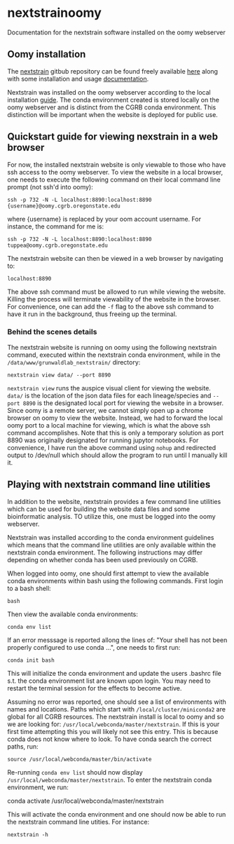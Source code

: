 # nextstrainoomy
Documentation for the nextstrain software installed on the oomy webserver

## Oomy installation
The [nextstrain](https://nextstrain.org/) gitbub repository can be found freely
available [here](https://github.com/nextstrain) along with some installation
and usage [documentation](https://docs.nextstrain.org/en/latest/index.html).

Nextstrain was installed on the oomy webserver according to the local
installation [guide](https://docs.nextstrain.org/en/latest/guides/install/local-installation.html).
The conda environment created is stored locally on the oomy webserver and is
distinct from the CGRB conda environment. This distinction will be important
when the website is deployed for public use.


## Quickstart guide for viewing nexstrain in a web browser
For now, the installed nextstrain website is only viewable to those who have
ssh access to the oomy webserver. To view the website in a local browser, one
needs to execute the following command on their local command line prompt
(not ssh'd into oomy):

`ssh -p 732 -N -L localhost:8890:localhost:8890 {username}@oomy.cgrb.oregonstate.edu`

where {username} is replaced by your oom account username. For instance, the
command for me is:

`ssh -p 732 -N -L localhost:8890:localhost:8890 tuppea@oomy.cgrb.oregonstate.edu`


The nextstrain website can then be viewed in a web browser by navigating to:

`localhost:8890`


The above ssh command must be allowed to run while viewing the website. Killing
the process will terminate viewability of the website in the browser. For
convenience, one can add the `-f` flag to the above ssh command to have it run
in the background, thus freeing up the terminal.


### Behind the scenes details
The nextstrain website is running on oomy using the following nextstrain
command, executed within the nextstrain conda environment, while in the
`/data/www/grunwaldlab_nextstrain/` directory:

`nextstrain view data/ --port 8890`

`nextstrain view` runs the auspice visual client for viewing the website.
`data/` is the location of the json data files for each lineage/species and
`--port 8890` is the designated local port for viewing the website in a
browser. Since oomy is a remote server, we cannot simply open up a chrome
browser on oomy to view the website. Instead, we had to forward the local
oomy port to a local machine for viewing, which is what the above ssh command
accomplishes. Note that this is only a temporary solution as port 8890 was
originally designated for running jupytor notebooks. For convenience, I have
run the above command using `nohup` and redirected output to /dev/null which
should allow the program to run until I manually kill it.

## Playing with nextstrain command line utilities
In addition to the website, nextstrain provides a few command line utilities
which can be used for building the website data files and some bioinformatic
analysis. TO utilize this, one must be logged into the oomy webserver.

Nextstrain was installed according to the conda environment guidelines which
means that the command line utilities are only available within the nextstrain
conda environment. The following instructions may differ depending on whether
conda has been used previously on CGRB.

When logged into oomy, one should first attempt to view the available conda
environments within bash using the following commands. First login to a bash
shell:

`bash`

Then view the available conda environments:

`conda env list`

If an error messsage is reported allong the lines of: "Your shell has not been
properly configured to use conda ...", one needs to first run:

`conda init bash`

This will initialize the conda environment and update the users .bashrc file
s.t. the conda environment list are known upon login. You may need to restart
the terminal session for the effects to become active.

Assuming no error was reported, one should see a list of environments with
names and locations. Paths which start with `/local/cluster/miniconda2` are
global for all CGRB resources. The nextstrain install is local to oomy and so
we are looking for: `/usr/local/webconda/master/nextstrain`. If this is your
first time attempting this you will likely not see this entry. This is because
conda does not know where to look. To have conda search the correct paths, run:

`source /usr/local/webconda/master/bin/activate`

Re-running `conda env list` should now display
`/usr/local/webconda/master/nextstrain`. To enter the nextstrain conda
environment, we run:

conda activate /usr/local/webconda/master/nextstrain

This will activate the conda environment and one should now be able to run
the nextstrain command line utities. For instance:

`nextstrain -h`

